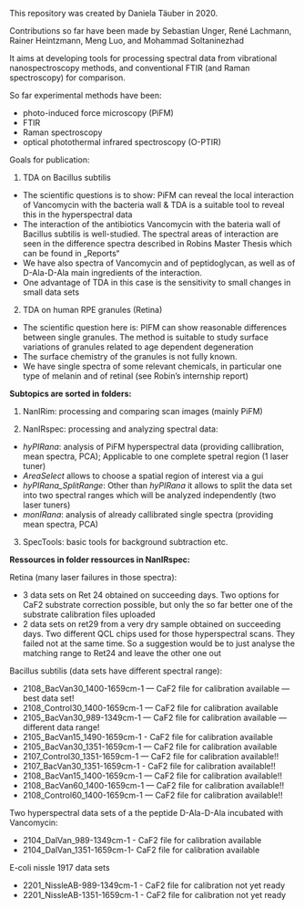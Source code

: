 This repository was created by Daniela Täuber in 2020.

Contributions so far have been made by Sebastian Unger, René Lachmann, Rainer Heintzmann, Meng Luo, and Mohammad Soltaninezhad

It aims at developing tools for processing spectral data from vibrational nanospectroscopy methods, 
and conventional FTIR (and Raman spectroscopy) for comparison.

So far experimental methods have been:
- photo-induced force microscopy (PiFM)
- FTIR
- Raman spectroscopy
- optical photothermal infrared spectroscopy (O-PTIR)

Goals for publication:
1. TDA on Bacillus subtilis
- The scientific questions is to show: PiFM can reveal the local interaction of Vancomycin with the bacteria wall & TDA is a suitable tool to reveal this in the hyperspectral data
- The interaction of the antibiotics Vancomycin with the bateria wall of Bacillus subtilis is well-studied. The spectral areas of interaction are seen in the difference spectra described in Robins Master Thesis which can be found in „Reports“
- We have also spectra of Vancomycin and of peptidoglycan, as well as of D-Ala-D-Ala main ingredients of the interaction.
- One advantage of TDA in this case is the sensitivity to small changes in small data sets

2. TDA on human RPE granules (Retina)
- The scientific question here is: PIFM can show reasonable differences between single granules. The method is suitable to study surface variations of granules related to age dependent degeneration
- The surface chemistry of the granules is not fully known.
- We have single spectra of some relevant chemicals, in particular one type of melanin and of retinal (see Robin’s internship report) 

**Subtopics are sorted in folders:**
1. NanIRim: processing and comparing scan images (mainly PiFM)

2. NanIRspec: processing and analyzing spectral data:  
-  _hyPIRana_: analysis of PiFM hyperspectral data (providing callibration, mean spectra, PCA); Applicable to one complete spetral region (1 laser tuner)
-  _AreaSelect_ allows to choose a spatial region of interest via a gui
-  _hyPIRana_SplitRange_: Other than _hyPIRana_ it allows to split the data set into two spectral ranges which will be analyzed independently (two laser tuners)
-  _monIRana_: analysis of already callibrated single spectra (providing mean spectra, PCA)

3. SpecTools: basic tools for background subtraction etc.

**Ressources in folder ressources in NanIRspec:**

Retina (many laser failures in those spectra):
- 3 data sets on Ret 24 obtained on succeeding days. Two options for CaF2 substrate correction possible, but only the so far better one of the substrate calibration files uploaded
- 2 data sets on ret29 from a very dry sample obtained on succeeding days. Two different QCL chips used for those hyperspectral scans. They failed not at the same time. So a suggestion would be to just analyse the matching range to Ret24 and leave the other one out

Bacillus subtilis (data sets have different spectral range):
- 2108_BacVan30_1400-1659cm-1 — CaF2 file for calibration available — best data set!
- 2108_Control30_1400-1659cm-1 — CaF2 file for calibration available
- 2105_BacVan30_989-1349cm-1 — CaF2 file for calibration available — different data range!
- 2105_BacVan15_1490-1659cm-1 - CaF2 file for calibration available
- 2105_BacVan30_1351-1659cm-1 — CaF2 file for calibration available
- 2107_Control30_1351-1659cm-1 — CaF2 file for calibration available!!
- 2107_BacVan30_1351-1659cm-1 - CaF2 file for calibration available!!
- 2108_BacVan15_1400-1659cm-1 — CaF2 file for calibration available!!
- 2108_BacVan60_1400-1659cm-1 — CaF2 file for calibration available!!
- 2108_Control60_1400-1659cm-1 — CaF2 file for calibration available!!

Two hyperspectral data sets of a the peptide D-Ala-D-Ala incubated with Vancomycin:
- 2104_DalVan_989-1349cm-1 - CaF2 file for calibration available
- 2104_DalVan_1351-1659cm-1- CaF2 file for calibration available

E-coli nissle 1917 data sets
- 2201_NissleAB-989-1349cm-1 - CaF2 file for calibration not yet ready
- 2201_NissleAB-1351-1659cm-1 - CaF2 file for calibration not yet ready